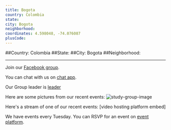 ```yaml
---
title: Bogota
country: Colombia
state: 
city: Bogota
neighborhood: 
coordinates: 4.598048, -74.076087
plusCode:
---
```


##Country: Colombia
##State: 
##City: Bogota
##Neighborhood: 
*****
Join our [Facebook group](https://www.facebook.com/groups/free.code.camp.bogota).

You can chat with us on [chat app]().

Our Group leader is [leader]()

Here are some pictures from our recent events:
![study-group-image]()

Here's a stream of one of our recent events:
[video hosting platform embed]

We have events every Tuesday. You can RSVP for an event on [event platform]().
